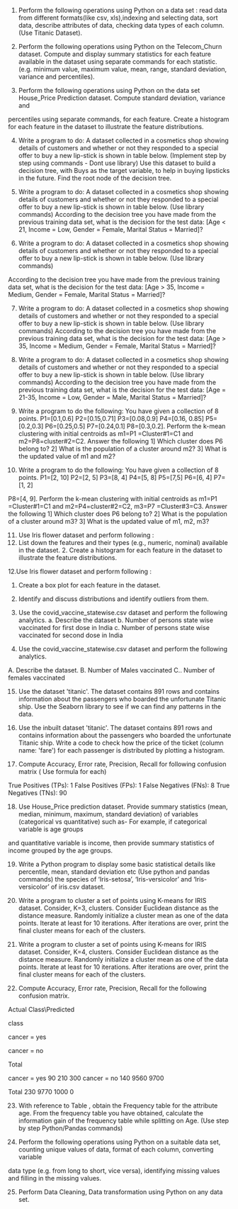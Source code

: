 1. Perform the following operations using Python on a data set : read data
from different formats(like csv, xls),indexing and selecting data, sort data,
describe attributes of data, checking data types of each column. (Use
Titanic Dataset).

2. Perform the following operations using Python on the Telecom_Churn
dataset. Compute and display summary statistics for each feature available
in the dataset using separate commands for each statistic. (e.g. minimum
value, maximum value, mean, range, standard deviation, variance and
percentiles).

3. Perform the following operations using Python on the data set
House_Price Prediction dataset. Compute standard deviation, variance and

percentiles using separate commands, for each feature. Create a histogram
for each feature in the dataset to illustrate the feature distributions.

4. Write a program to do: A dataset collected in a cosmetics shop showing
details of customers and whether or not they responded to a special offer
to buy a new lip-stick is shown in table below. (Implement step by step
using commands - Dont use library) Use this dataset to build a decision
tree, with Buys as the target variable, to help in buying lipsticks in the
future. Find the root node of the decision tree.

5. Write a program to do: A dataset collected in a cosmetics shop showing
details of customers and whether or not they responded to a special offer
to buy a new lip-stick is shown in table below. (Use library commands)
According to the decision tree you have made from the previous training
data set, what is the decision for the test data: [Age < 21, Income = Low,
Gender = Female, Marital Status = Married]?

6. Write a program to do: A dataset collected in a cosmetics shop showing
details of customers and whether or not they responded to a special offer
to buy a new lip-stick is shown in table below. (Use library commands)

According to the decision tree you have made from the previous training
data set, what is the decision for the test data: [Age > 35, Income =
Medium, Gender = Female, Marital Status = Married]?

7. Write a program to do: A dataset collected in a cosmetics shop showing
details of customers and whether or not they responded to a special offer
to buy a new lip-stick is shown in table below. (Use library commands)
According to the decision tree you have made from the previous training
data set, what is the decision for the test data: [Age > 35, Income =
Medium, Gender = Female, Marital Status = Married]?

8. Write a program to do: A dataset collected in a cosmetics shop showing
details of customers and whether or not they responded to a special offer
to buy a new lip-stick is shown in table below. (Use library commands)
According to the decision tree you have made from the previous training
data set, what is the decision for the test data: [Age = 21-35, Income = Low,
Gender = Male, Marital Status = Married]?

9. Write a program to do the following: You have given a collection of 8
points. P1=[0.1,0.6] P2=[0.15,0.71] P3=[0.08,0.9] P4=[0.16, 0.85]
P5=[0.2,0.3] P6=[0.25,0.5] P7=[0.24,0.1] P8=[0.3,0.2]. Perform the k-mean
clustering with initial centroids as m1=P1 =Cluster#1=C1 and
m2=P8=cluster#2=C2. Answer the following 1] Which cluster does P6
belong to? 2] What is the population of a cluster around m2? 3] What is
the updated value of m1 and m2?

10. Write a program to do the following: You have given a collection of 8
points. P1=[2, 10] P2=[2, 5] P3=[8, 4] P4=[5, 8] P5=[7,5] P6=[6, 4] P7=[1, 2]

P8=[4, 9]. Perform the k-mean clustering with initial centroids as m1=P1
=Cluster#1=C1 and m2=P4=cluster#2=C2, m3=P7 =Cluster#3=C3. Answer
the following 1] Which cluster does P6 belong to? 2] What is the
population of a cluster around m3? 3] What is the updated value of m1,
m2, m3?

11. Use Iris flower dataset and perform following :
1. List down the features and their types (e.g., numeric, nominal)
available in the dataset. 2. Create a histogram for each feature in the
dataset to illustrate the feature distributions.

12.Use Iris flower dataset and perform following :
1. Create a box plot for each feature in the dataset.
2. Identify and discuss distributions and identify outliers from them.

13. Use the covid_vaccine_statewise.csv dataset and perform the following
analytics.
a. Describe the dataset
b. Number of persons state wise vaccinated for first dose in India
c. Number of persons state wise vaccinated for second dose in India

14. Use the covid_vaccine_statewise.csv dataset and perform the following
analytics.

A. Describe the dataset.
B. Number of Males vaccinated
C.. Number of females vaccinated

15. Use the dataset 'titanic'. The dataset contains 891 rows and contains
information about the passengers who boarded the unfortunate Titanic
ship. Use the Seaborn library to see if we can find any patterns in the data.

16. Use the inbuilt dataset 'titanic'. The dataset contains 891 rows and
contains information about the passengers who boarded the unfortunate
Titanic ship. Write a code to check how the price of the ticket (column
name: 'fare') for each passenger is distributed by plotting a histogram.

17. Compute Accuracy, Error rate, Precision, Recall for following confusion
matrix ( Use formula for each)

True Positives (TPs): 1 False Positives (FPs): 1
False Negatives (FNs): 8 True Negatives (TNs): 90

18. Use House_Price prediction dataset. Provide summary statistics (mean,
median, minimum, maximum, standard deviation) of variables (categorical
vs quantitative) such as- For example, if categorical variable is age groups

and quantitative variable is income, then provide summary statistics of
income grouped by the age groups.

19. Write a Python program to display some basic statistical details like
percentile, mean, standard deviation etc (Use python and pandas
commands) the species of ‘Iris-setosa’, ‘Iris-versicolor’ and ‘Iris-versicolor’
of iris.csv dataset.

20. Write a program to cluster a set of points using K-means for IRIS
dataset. Consider, K=3, clusters. Consider Euclidean distance as the
distance measure. Randomly initialize a cluster mean as one of the data
points. Iterate at least for 10 iterations. After iterations are over, print the
final cluster means for each of the clusters.

21. Write a program to cluster a set of points using K-means for IRIS
dataset. Consider, K=4, clusters. Consider Euclidean distance as the
distance measure. Randomly initialize a cluster mean as one of the data
points. Iterate at least for 10 iterations. After iterations are over, print the
final cluster means for each of the clusters.

22. Compute Accuracy, Error rate, Precision, Recall for the following
confusion matrix.

Actual Class\Predicted

class

cancer =
yes

cancer =
no

Total

cancer = yes 90 210 300
cancer = no 140 9560 9700

Total 230 9770 1000
0

23. With reference to Table , obtain the Frequency table for the
attribute age. From the frequency table you have obtained, calculate the
information gain of the frequency table while splitting on Age. (Use step
by step Python/Pandas commands)

24. Perform the following operations using Python on a suitable data set,
counting unique values of data, format of each column, converting variable

data type (e.g. from long to short, vice versa), identifying missing values
and filling in the missing values.

25. Perform Data Cleaning, Data transformation using Python on any data
set.
